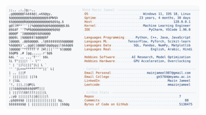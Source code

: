 <picture>
  <source srcset="https://raw.githubusercontent.com/mmazinjameel/mmazinjameel/main/dark_mode.svg?v=1743739942" media="(prefers-color-scheme: dark)">
  <img src="https://raw.githubusercontent.com/mmazinjameel/mmazinjameel/main/light_mode.svg?v=1743739942">
</picture>
